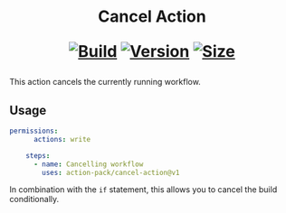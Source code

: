 <h1 align="center">Cancel Action<br />
<div align="center">
  
  [![Build](https://github.com/action-pack/cancel-action/workflows/Build/badge.svg)](https://github.com/action-pack/cancel-action/)
  [![Version](https://img.shields.io/github/v/tag/action-pack/cancel-action?label=version&sort=semver&color=066da5)](https://github.com/marketplace/actions/cancel-action)
  [![Size](https://img.shields.io/github/languages/code-size/action-pack/cancel-action?label=size&color=066da5)](https://github.com/action-pack/cancel-action/)
  
</div></h1>

This action cancels the currently running workflow.

## Usage

```yaml
permissions:
      actions: write

    steps:
      - name: Cancelling workflow
        uses: action-pack/cancel-action@v1
```

In combination with the ```if``` statement, this allows you to cancel the build conditionally.
